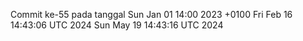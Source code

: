 Commit ke-55 pada tanggal Sun Jan 01 14:00 2023 +0100
Fri Feb 16 14:43:06 UTC 2024
Sun May 19 14:43:16 UTC 2024
